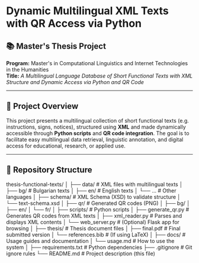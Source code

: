 # Dynamic Multilingual XML Texts with QR Access via Python

## 📚 Master's Thesis Project

**Program:** Master's in Computational Linguistics and Internet Technologies in the Humanities  
**Title:** *A Multilingual Language Database of Short Functional Texts with XML Structure and Dynamic Access via Python and QR Code*

---

## 🧩 Project Overview

This project presents a multilingual collection of short functional texts (e.g. instructions, signs, notices), structured using **XML** and made dynamically accessible through **Python scripts** and **QR code integration**. The goal is to facilitate easy multilingual data retrieval, linguistic annotation, and digital access for educational, research, or applied use.

---

## 📁 Repository Structure
thesis-functional-texts/
│
├── data/ # XML files with multilingual texts
│ ├── bg/ # Bulgarian texts
│ ├── en/ # English texts
│ └── ... # Other languages
│
├── schema/ # XML Schema (XSD) to validate structure
│ └── text-schema.xsd
│
├── qr/ # Generated QR codes (PNG)
│ ├── bg/
│ ├── en/
│ └── fr/
│
├── scripts/ # Python scripts
│ ├── generate_qr.py # Generates QR codes from XML texts
│ ├── xml_reader.py # Parses and displays XML contents
│ └── web_server.py # (Optional) Flask app for browsing
│
├── thesis/ # Thesis document files
│ ├── final.pdf # Final submitted version
│ └── references.bib # (If using LaTeX)
│
├── docs/ # Usage guides and documentation
│ └── usage.md # How to use the system
│
├── requirements.txt # Python dependencies
├── .gitignore # Git ignore rules
└── README.md # Project description (this file)
